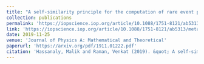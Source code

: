```yaml
---
title: "A self-similarity principle for the computation of rare event probability"
collection: publications
permalink: 'https://iopscience.iop.org/article/10.1088/1751-8121/ab5313/meta'
link: 'https://iopscience.iop.org/article/10.1088/1751-8121/ab5313/meta'
date: 2019-11-25
venue: 'Journal of Physics A: Mathematical and Theoretical'
paperurl: 'https://arxiv.org/pdf/1911.01222.pdf'
citation: 'Hassanaly, Malik and Raman, Venkat (2019). &quot; A self-similarity principle for the computation of rare event probability.&quot; <i>Journal of Physics A: Mathematical and Theoretical</i>. 52(49), 495701.'
---
```

